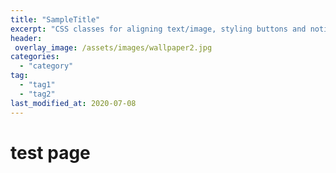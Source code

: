 ```yaml
---
title: "SampleTitle"
excerpt: "CSS classes for aligning text/image, styling buttons and notices, and more."
header:
 overlay_image: /assets/images/wallpaper2.jpg
categories:
  - "category"
tag:
  - "tag1"
  - "tag2"
last_modified_at: 2020-07-08
---
```



# test page
